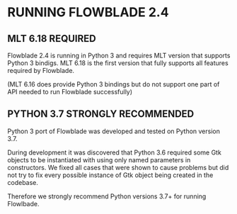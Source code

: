 # RUNNING FLOWBLADE 2.4

## MLT 6.18 REQUIRED

Flowblade 2.4 is running in Python 3 and requires MLT version that supports Python 3 bindigs. MLT 6.18 is the first version that fully supports all features required by Flowblade.

(MLT 6.16 does provide Python 3 bindings but do not support one part of API needed to run Flowblade successfully)

## PYTHON 3.7 STRONGLY RECOMMENDED

Python 3 port of Flowblade was developed and tested on Python version 3.7. 

During development it was discovered that Python 3.6 required some Gtk objects to be instantiated with using only named parameters in constructors. We fixed all cases that were shown to cause problems but did not try to fix every possible instance of Gtk object being created in the codebase.

Therefore we strongly recommend Python versions 3.7+ for running Flowlbade.


